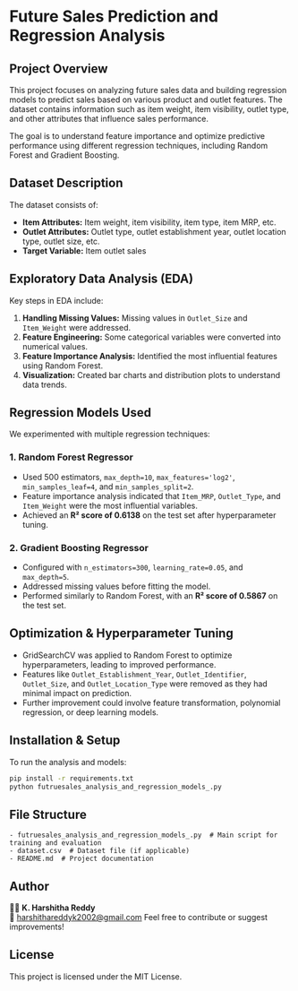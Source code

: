 # Future Sales Prediction and Regression Analysis

## Project Overview
This project focuses on analyzing future sales data and building regression models to predict sales based on various product and outlet features. The dataset contains information such as item weight, item visibility, outlet type, and other attributes that influence sales performance.

The goal is to understand feature importance and optimize predictive performance using different regression techniques, including Random Forest and Gradient Boosting.

## Dataset Description
The dataset consists of:
- **Item Attributes:** Item weight, item visibility, item type, item MRP, etc.
- **Outlet Attributes:** Outlet type, outlet establishment year, outlet location type, outlet size, etc.
- **Target Variable:** Item outlet sales

## Exploratory Data Analysis (EDA)
Key steps in EDA include:
1. **Handling Missing Values:** Missing values in `Outlet_Size` and `Item_Weight` were addressed.
2. **Feature Engineering:** Some categorical variables were converted into numerical values.
3. **Feature Importance Analysis:** Identified the most influential features using Random Forest.
4. **Visualization:** Created bar charts and distribution plots to understand data trends.

## Regression Models Used
We experimented with multiple regression techniques:

### 1. **Random Forest Regressor**
- Used 500 estimators, `max_depth=10`, `max_features='log2'`, `min_samples_leaf=4`, and `min_samples_split=2`.
- Feature importance analysis indicated that `Item_MRP`, `Outlet_Type`, and `Item_Weight` were the most influential variables.
- Achieved an **R² score of 0.6138** on the test set after hyperparameter tuning.

### 2. **Gradient Boosting Regressor**
- Configured with `n_estimators=300`, `learning_rate=0.05`, and `max_depth=5`.
- Addressed missing values before fitting the model.
- Performed similarly to Random Forest, with an **R² score of 0.5867** on the test set.

## Optimization & Hyperparameter Tuning
- GridSearchCV was applied to Random Forest to optimize hyperparameters, leading to improved performance.
- Features like `Outlet_Establishment_Year`, `Outlet_Identifier`, `Outlet_Size`, and `Outlet_Location_Type` were removed as they had minimal impact on prediction.
- Further improvement could involve feature transformation, polynomial regression, or deep learning models.

## Installation & Setup
To run the analysis and models:
```bash
pip install -r requirements.txt
python futruesales_analysis_and_regression_models_.py
```

## File Structure
```
- futruesales_analysis_and_regression_models_.py  # Main script for training and evaluation
- dataset.csv  # Dataset file (if applicable)
- README.md  # Project documentation
```

## Author
👩‍💻 **K. Harshitha Reddy**  
📧 harshithareddyk2002@gmail.com 
Feel free to contribute or suggest improvements!

## License
This project is licensed under the MIT License.

